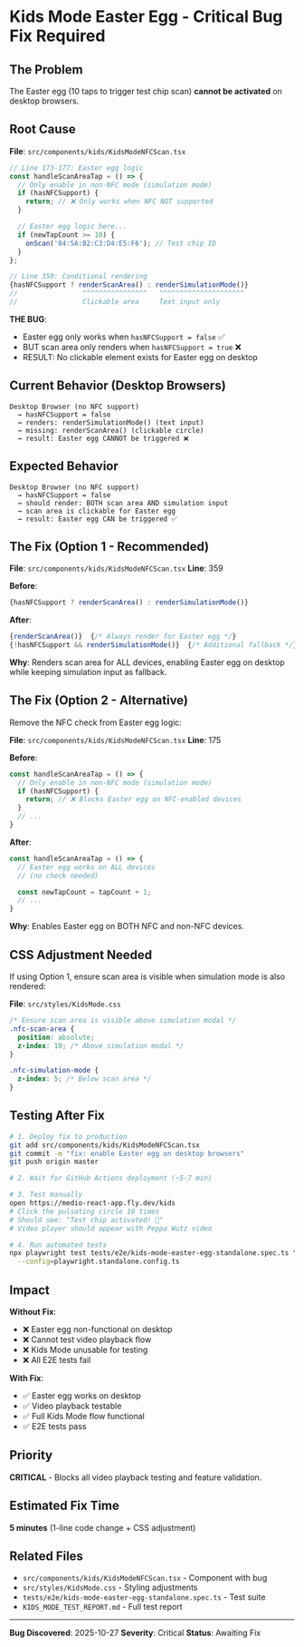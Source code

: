 # Kids Mode Easter Egg - Critical Bug Fix Required

## The Problem

The Easter egg (10 taps to trigger test chip scan) **cannot be activated** on desktop browsers.

## Root Cause

**File**: `src/components/kids/KidsModeNFCScan.tsx`

```typescript
// Line 173-177: Easter egg logic
const handleScanAreaTap = () => {
  // Only enable in non-NFC mode (simulation mode)
  if (hasNFCSupport) {
    return; // ❌ Only works when NFC NOT supported
  }

  // Easter egg logic here...
  if (newTapCount >= 10) {
    onScan('04:5A:B2:C3:D4:E5:F6'); // Test chip ID
  }
};
```

```typescript
// Line 359: Conditional rendering
{hasNFCSupport ? renderScanArea() : renderSimulationMode()}
//                ^^^^^^^^^^^^^^^^   ^^^^^^^^^^^^^^^^^^^^^
//                Clickable area     Text input only
```

**THE BUG**:
- Easter egg only works when `hasNFCSupport = false` ✅
- BUT scan area only renders when `hasNFCSupport = true` ❌
- RESULT: No clickable element exists for Easter egg on desktop

## Current Behavior (Desktop Browsers)

```
Desktop Browser (no NFC support)
  → hasNFCSupport = false
  → renders: renderSimulationMode() (text input)
  → missing: renderScanArea() (clickable circle)
  → result: Easter egg CANNOT be triggered ❌
```

## Expected Behavior

```
Desktop Browser (no NFC support)
  → hasNFCSupport = false
  → should render: BOTH scan area AND simulation input
  → scan area is clickable for Easter egg
  → result: Easter egg CAN be triggered ✅
```

## The Fix (Option 1 - Recommended)

**File**: `src/components/kids/KidsModeNFCScan.tsx`
**Line**: 359

**Before**:
```typescript
{hasNFCSupport ? renderScanArea() : renderSimulationMode()}
```

**After**:
```typescript
{renderScanArea()}  {/* Always render for Easter egg */}
{!hasNFCSupport && renderSimulationMode()}  {/* Additional fallback */}
```

**Why**: Renders scan area for ALL devices, enabling Easter egg on desktop while keeping simulation input as fallback.

## The Fix (Option 2 - Alternative)

Remove the NFC check from Easter egg logic:

**File**: `src/components/kids/KidsModeNFCScan.tsx`
**Line**: 175

**Before**:
```typescript
const handleScanAreaTap = () => {
  // Only enable in non-NFC mode (simulation mode)
  if (hasNFCSupport) {
    return; // ❌ Blocks Easter egg on NFC-enabled devices
  }
  // ...
}
```

**After**:
```typescript
const handleScanAreaTap = () => {
  // Easter egg works on ALL devices
  // (no check needed)

  const newTapCount = tapCount + 1;
  // ...
}
```

**Why**: Enables Easter egg on BOTH NFC and non-NFC devices.

## CSS Adjustment Needed

If using Option 1, ensure scan area is visible when simulation mode is also rendered:

**File**: `src/styles/KidsMode.css`

```css
/* Ensure scan area is visible above simulation modal */
.nfc-scan-area {
  position: absolute;
  z-index: 10; /* Above simulation modal */
}

.nfc-simulation-mode {
  z-index: 5; /* Below scan area */
}
```

## Testing After Fix

```bash
# 1. Deploy fix to production
git add src/components/kids/KidsModeNFCScan.tsx
git commit -m "fix: enable Easter egg on desktop browsers"
git push origin master

# 2. Wait for GitHub Actions deployment (~5-7 min)

# 3. Test manually
open https://medio-react-app.fly.dev/kids
# Click the pulsating circle 10 times
# Should see: "Test chip activated! 🎉"
# Video player should appear with Peppa Wutz video

# 4. Run automated tests
npx playwright test tests/e2e/kids-mode-easter-egg-standalone.spec.ts \
  --config=playwright.standalone.config.ts
```

## Impact

**Without Fix**:
- ❌ Easter egg non-functional on desktop
- ❌ Cannot test video playback flow
- ❌ Kids Mode unusable for testing
- ❌ All E2E tests fail

**With Fix**:
- ✅ Easter egg works on desktop
- ✅ Video playback testable
- ✅ Full Kids Mode flow functional
- ✅ E2E tests pass

## Priority

**CRITICAL** - Blocks all video playback testing and feature validation.

## Estimated Fix Time

**5 minutes** (1-line code change + CSS adjustment)

## Related Files

- `src/components/kids/KidsModeNFCScan.tsx` - Component with bug
- `src/styles/KidsMode.css` - Styling adjustments
- `tests/e2e/kids-mode-easter-egg-standalone.spec.ts` - Test suite
- `KIDS_MODE_TEST_REPORT.md` - Full test report

---

**Bug Discovered**: 2025-10-27
**Severity**: Critical
**Status**: Awaiting Fix
